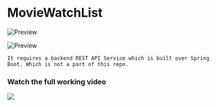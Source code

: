# MovieWatchList

![Preview](https://github.com/jitunayak/MovieWatchList/blob/master/Movie_Watch_React_Native_part_2_-Demo2y.gif)

![Preview](https://github.com/jitunayak/MovieWatchList/blob/master/Movie_Watch_React_Native_part_2_-Demo.gif)

```
It requires a backend REST API Service which is built over Spring Boot. Which is not a part of this repo.
```
### Watch the full working video
[![](http://img.youtube.com/vi/_5XbdAbEcAc/0.jpg)](http://www.youtube.com/watch?v=_5XbdAbEcAc "Video Demo")
